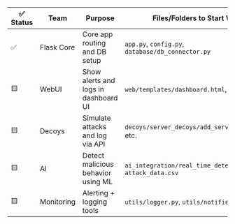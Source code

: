 | ✅ Status | Team        | Purpose                              | Files/Folders to Start With                         |
|----------|-------------|--------------------------------------|-----------------------------------------------------|
| ✅        | Flask Core | Core app routing and DB setup         | `app.py`, `config.py`, `database/db_connector.py`  |
| 🟨        | WebUI       | Show alerts and logs in dashboard UI | `web/templates/dashboard.html`, `alerts.html`       |
| 🟨        | Decoys      | Simulate attacks and log via API     | `decoys/server_decoys/add_server_decoy.py`, etc.    |
| 🟨        | AI          | Detect malicious behavior using ML   | `ai_integration/real_time_detection.py`, `attack_data.csv` |
| 🟨        | Monitoring  | Alerting + logging tools             | `utils/logger.py`, `utils/notifier.py`              |
